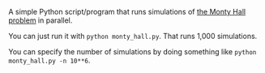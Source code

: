 A simple Python script/program that runs simulations of [the Monty Hall problem](https://en.wikipedia.org/wiki/Monty_Hall_problem) in parallel.

You can just run it with `python monty_hall.py`. That runs 1,000 simulations.

You can specify the number of simulations by doing something like `python monty_hall.py -n 10**6`.
